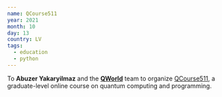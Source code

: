 ```yaml
---
name: QCourse511
year: 2021
month: 10
day: 13
country: LV
tags:
  - education
  - python
---
```

 To **Abuzer Yakaryilmaz** and the **[QWorld](https://twitter.com/qworld19)** team to organize [QCourse511](https://qworld.net/qcourse511-1/), a graduate-level online course on quantum computing and programming.
